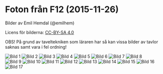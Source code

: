 
# Foton från F12 (2015-11-26)

Bilder av Emil Hemdal (@emilhem)

Licens för bilderna: [CC-BY-SA 4.0](https://creativecommons.org/licenses/by-sa/4.0/)

OBS! På grund av taveltekniken som läraren har så kan vissa bilder av tavlor saknas samt vara i fel ordning!

![Bild 1](https://raw.githubusercontent.com/erikdsjostrom/Kurser/master/Linj%C3%A4r%20Algebra/F12/foton-p%C3%A5-tavlor/_DSC2211.JPG)
![Bild 2](https://raw.githubusercontent.com/erikdsjostrom/Kurser/master/Linj%C3%A4r%20Algebra/F12/foton-p%C3%A5-tavlor/_DSC2212.JPG)
![Bild 3](https://raw.githubusercontent.com/erikdsjostrom/Kurser/master/Linj%C3%A4r%20Algebra/F12/foton-p%C3%A5-tavlor/_DSC2216.JPG)
![Bild 4](https://raw.githubusercontent.com/erikdsjostrom/Kurser/master/Linj%C3%A4r%20Algebra/F12/foton-p%C3%A5-tavlor/_DSC2217.JPG)
![Bild 5](https://raw.githubusercontent.com/erikdsjostrom/Kurser/master/Linj%C3%A4r%20Algebra/F12/foton-p%C3%A5-tavlor/_DSC2218.JPG)
![Bild 6](https://raw.githubusercontent.com/erikdsjostrom/Kurser/master/Linj%C3%A4r%20Algebra/F12/foton-p%C3%A5-tavlor/_DSC2219.JPG)
![Bild 7](https://raw.githubusercontent.com/erikdsjostrom/Kurser/master/Linj%C3%A4r%20Algebra/F12/foton-p%C3%A5-tavlor/_DSC2220.JPG)
![Bild 8](https://raw.githubusercontent.com/erikdsjostrom/Kurser/master/Linj%C3%A4r%20Algebra/F12/foton-p%C3%A5-tavlor/_DSC2221.JPG)
![Bild 9](https://raw.githubusercontent.com/erikdsjostrom/Kurser/master/Linj%C3%A4r%20Algebra/F12/foton-p%C3%A5-tavlor/_DSC2222.JPG)
![Bild 10](https://raw.githubusercontent.com/erikdsjostrom/Kurser/master/Linj%C3%A4r%20Algebra/F12/foton-p%C3%A5-tavlor/_DSC2223.JPG)
![Bild 11](https://raw.githubusercontent.com/erikdsjostrom/Kurser/master/Linj%C3%A4r%20Algebra/F12/foton-p%C3%A5-tavlor/_DSC2225.JPG)
![Bild 12](https://raw.githubusercontent.com/erikdsjostrom/Kurser/master/Linj%C3%A4r%20Algebra/F12/foton-p%C3%A5-tavlor/_DSC2226.JPG)
![Bild 13](https://raw.githubusercontent.com/erikdsjostrom/Kurser/master/Linj%C3%A4r%20Algebra/F12/foton-p%C3%A5-tavlor/_DSC2227.JPG)
![Bild 14](https://raw.githubusercontent.com/erikdsjostrom/Kurser/master/Linj%C3%A4r%20Algebra/F12/foton-p%C3%A5-tavlor/_DSC2229.JPG)
![Bild 15](https://raw.githubusercontent.com/erikdsjostrom/Kurser/master/Linj%C3%A4r%20Algebra/F12/foton-p%C3%A5-tavlor/_DSC2230.JPG)
![Bild 16](https://raw.githubusercontent.com/erikdsjostrom/Kurser/master/Linj%C3%A4r%20Algebra/F12/foton-p%C3%A5-tavlor/_DSC2232.JPG)
![Bild 17](https://raw.githubusercontent.com/erikdsjostrom/Kurser/master/Linj%C3%A4r%20Algebra/F12/foton-p%C3%A5-tavlor/_DSC2233.JPG)

